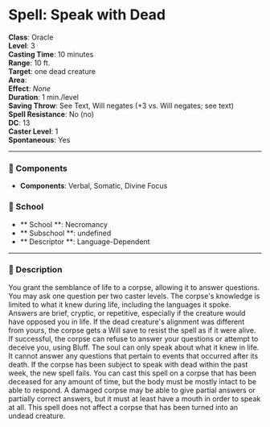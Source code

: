 
# Spell: Speak with Dead
**Class**: Oracle  
**Level**: 3  
**Casting Time**: 10 minutes  
**Range**: 10 ft.  
**Target**: one dead creature  
**Area**:   
**Effect**: _None_  
**Duration**: 1 min./level  
**Saving Throw**: See Text, Will negates (+3 vs. Will negates; see text)  
**Spell Resistance**: No (no)  
**DC**: 13  
**Caster Level**: 1  
**Spontaneous**: Yes

---

### 🔮 Components
- **Components**: Verbal, Somatic, Divine Focus

### 🏫 School
- ** School **: Necromancy
- ** Subschool **: undefined
- ** Descriptor **: Language-Dependent
---

### 📜 Description
You grant the semblance of life to a corpse, allowing it to answer questions. You may ask one question per two caster levels. The corpse's knowledge is limited to what it knew during life, including the languages it spoke. Answers are brief, cryptic, or repetitive, especially if the creature would have opposed you in life. If the dead creature's alignment was different from yours, the corpse gets a Will save to resist the spell as if it were alive. If successful, the corpse can refuse to answer your questions or attempt to deceive you, using Bluff. The soul can only speak about what it knew in life. It cannot answer any questions that pertain to events that occurred after its death. If the corpse has been subject to speak with dead within the past week, the new spell fails. You can cast this spell on a corpse that has been deceased for any amount of time, but the body must be mostly intact to be able to respond. A damaged corpse may be able to give partial answers or partially correct answers, but it must at least have a mouth in order to speak at all. This spell does not affect a corpse that has been turned into an undead creature.
